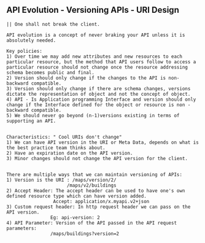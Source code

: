 ## API Evolution  - Versioning APIs - URI Design

	|| One shall not break the client.
	
	API evolution is a concept of never braking your API unless it is absolutely needed.
	
	Key policies:
	1) Over time we may add new attributes and new resources to each particular resource, but the method that API users follow to access a particular resource should not change once the resource addressing schema becomes public and final.
	2) Version should only change if the changes to the API is non-backward compatible.
	3) Version should only change if there are schema changes, versions dictate the representation of object and not the concept of object.
	4) API - Is Application programming Interface and version should only change if the Interface defined for the object or resource is non - backward compatible.
	5) We should never go beyond (n-1)versions existing in terms of supporting an API.
	
	
	Characteristics: " Cool URIs don't change"
	1) We can have API version in the URI or Meta Data, depends on what is the best practice team thinks about. 
	2) Have an expiration date on the API version.
	3) Minor changes should not change the API version for the client.
	
	
	There are multiple ways that we can maintain versioning of APIs:
	1) Version is the URI : /maps/version/2/
						  /maps/v2/buildings
	2) Accept Header: The accept header can be used to have one's own defined resource type which can have version added.
				     Accept: application/x.myapi.v2+json 
	3) Custom request header: In http request header we can pass on the API version.
					Eg: api-version: 2
	4) API Parameter: Version of the API passed in the API request parameters:
					/maps/buildings?version=2
					